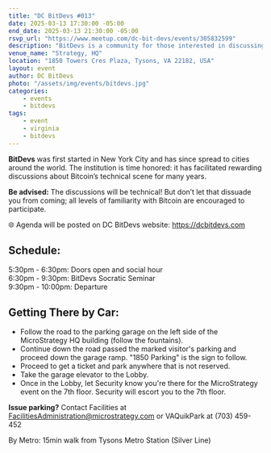 ```yaml
---
title: "DC BitDevs #013"
date: 2025-03-13 17:30:00 -05:00
end_date: 2025-03-13 21:30:00 -05:00
rsvp_url: "https://www.meetup.com/dc-bit-devs/events/305832599"
description: "BitDevs is a community for those interested in discussing and participating in the research and development of Bitcoin and related protocols. You can be well versed with or new to the topics, all are welcome."
venue_name: "Strategy, HQ"
location: "1850 Towers Cres Plaza, Tysons, VA 22182, USA"
layout: event
author: DC BitDevs
photo: "/assets/img/events/bitdevs.jpg"
categories:
    - events
    - bitdevs
tags:
    - event
    - virginia
    - bitdevs
---
```


**BitDevs** was first started in New York City and has since spread to cities around the world. The institution is time honored: it has facilitated rewarding discussions about Bitcoin’s technical scene for many years.

**Be advised:** The discussions will be technical! But don’t let that dissuade you from coming; all levels of familiarity with Bitcoin are encouraged to participate.

🌐 Agenda will be posted on DC BitDevs website: <a href = "https://dcbitdevs.com">https://dcbitdevs.com</a><br />

## Schedule:
5:30pm - 6:30pm: Doors open and social hour<br />
6:30pm - 9:30pm: BitDevs Socratic Seminar<br />
9:30pm - 10:00pm: Departure

## Getting There by Car:
<ul>
    <li> Follow the road to the parking garage on the left side of the MicroStrategy HQ building (follow the fountains).
    <li> Continue down the road passed the marked visitor's parking and proceed down the garage ramp. "1850 Parking" is the sign to follow.
    <li> Proceed to get a ticket and park anywhere that is not reserved.
    <li> Take the garage elevator to the Lobby.
    <li> Once in the Lobby, let Security know you're there for the MicroStrategy event on the 7th floor. Security will escort you to the 7th floor.
</ul>

**Issue parking?** Contact Facilities at FacilitiesAdministration@microstrategy.com or VAQuikPark at (703) 459-452

By Metro: 15min walk from Tysons Metro Station (Silver Line)